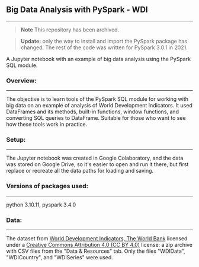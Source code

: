 ## Big Data Analysis with PySpark - WDI
---
> **Note** This repository has been archived.

> **Update:** only the way to install and import the PySpark package has changed. The rest of the code was written for PySpark 3.0.1 in 2021.

A Jupyter notebook with an example of big data analysis using the PySpark SQL module.
### Overview:
---
The objective is to learn tools of the PySpark SQL module for working with big data on an example of analysis of World Development Indicators. It used DataFrames and its methods, built-in functions, window functions, and converting SQL queries to DataFrame. Suitable for those who want to see how these tools work in practice.
### Setup:
---
The Jupyter notebook was created in Google Colaboratory, and the data was stored on Google Drive, so it's easier to open and run it there, but first replace or recreate all the data paths for loading and saving. 
### Versions of packages used:
---
python 3.10.11, pyspark 3.4.0
### Data: 
---
The dataset from [World Development Indicators, The World Bank](https://datacatalog.worldbank.org/dataset/world-development-indicators) licensed under a [Creative Commons Attribution 4.0 (CC BY 4.0)](https://creativecommons.org/licenses/by/4.0/) license: a zip archive with CSV files from the "Data & Resources" tab. Only the files "WDIData", "WDICountry", and "WDISeries" were used.
